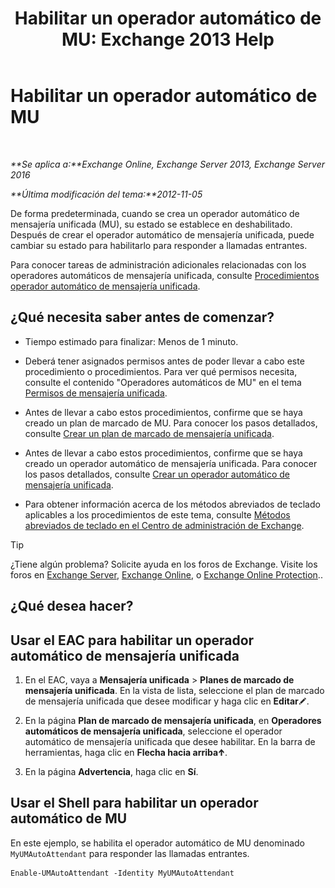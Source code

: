 ﻿---
title: 'Habilitar un operador automático de MU: Exchange 2013 Help'
TOCTitle: Habilitar un operador automático de MU
ms:assetid: 16667a8f-50ab-4bb8-9a05-0389511974b1
ms:mtpsurl: https://technet.microsoft.com/es-es/library/Aa996379(v=EXCHG.150)
ms:contentKeyID: 49895490
ms.date: 05/22/2018
mtps_version: v=EXCHG.150
ms.translationtype: MT
---

# Habilitar un operador automático de MU

 

_**Se aplica a:**Exchange Online, Exchange Server 2013, Exchange Server 2016_

_**Última modificación del tema:**2012-11-05_

De forma predeterminada, cuando se crea un operador automático de mensajería unificada (MU), su estado se establece en deshabilitado. Después de crear el operador automático de mensajería unificada, puede cambiar su estado para habilitarlo para responder a llamadas entrantes.

Para conocer tareas de administración adicionales relacionadas con los operadores automáticos de mensajería unificada, consulte [Procedimientos operador automático de mensajería unificada](um-auto-attendant-procedures-exchange-2013-help.md).

## ¿Qué necesita saber antes de comenzar?

  - Tiempo estimado para finalizar: Menos de 1 minuto.

  - Deberá tener asignados permisos antes de poder llevar a cabo este procedimiento o procedimientos. Para ver qué permisos necesita, consulte el contenido "Operadores automáticos de MU" en el tema [Permisos de mensajería unificada](unified-messaging-permissions-exchange-2013-help.md).

  - Antes de llevar a cabo estos procedimientos, confirme que se haya creado un plan de marcado de MU. Para conocer los pasos detallados, consulte [Crear un plan de marcado de mensajería unificada](create-a-um-dial-plan-exchange-2013-help.md).

  - Antes de llevar a cabo estos procedimientos, confirme que se haya creado un operador automático de mensajería unificada. Para conocer los pasos detallados, consulte [Crear un operador automático de mensajería unificada](create-a-um-auto-attendant-exchange-2013-help.md).

  - Para obtener información acerca de los métodos abreviados de teclado aplicables a los procedimientos de este tema, consulte [Métodos abreviados de teclado en el Centro de administración de Exchange](keyboard-shortcuts-in-the-exchange-admin-center-exchange-online-protection-help.md).


> [!TIP]
> ¿Tiene algún problema? Solicite ayuda en los foros de Exchange. Visite los foros en <A href="https://go.microsoft.com/fwlink/p/?linkid=60612">Exchange Server</A>, <A href="https://go.microsoft.com/fwlink/p/?linkid=267542">Exchange Online</A>, o <A href="https://go.microsoft.com/fwlink/p/?linkid=285351">Exchange Online Protection</A>..



## ¿Qué desea hacer?

## Usar el EAC para habilitar un operador automático de mensajería unificada

1.  En el EAC, vaya a **Mensajería unificada** \> **Planes de marcado de mensajería unificada**. En la vista de lista, seleccione el plan de marcado de mensajería unificada que desee modificar y haga clic en **Editar**![Icono Editar](images/Bb124582.6f53ccb2-1f13-4c02-bea0-30690e6ea71d(EXCHG.150).gif "Icono Editar").

2.  En la página **Plan de marcado de mensajería unificada**, en **Operadores automáticos de mensajería unificada**, seleccione el operador automático de mensajería unificada que desee habilitar. En la barra de herramientas, haga clic en **Flecha hacia arriba**![Icono flecha arriba](images/JJ150576.1732c727-328b-4a1a-b84d-6d7252c7dcab(EXCHG.150).gif "Icono flecha arriba").

3.  En la página **Advertencia**, haga clic en **Sí**.

## Usar el Shell para habilitar un operador automático de MU

En este ejemplo, se habilita el operador automático de MU denominado `MyUMAutoAttendant` para responder las llamadas entrantes.

    Enable-UMAutoAttendant -Identity MyUMAutoAttendant

